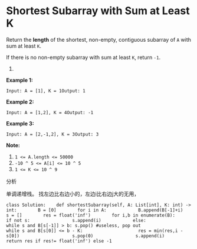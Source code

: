 # Shortest Subarray with Sum at Least K



Return the **length** of the shortest, non-empty, contiguous subarray of `A` with sum at least `K`.

If there is no non-empty subarray with sum at least `K`, return `-1`.

1. 
**Example 1:**

```text
Input: A = [1], K = 1Output: 1
```

**Example 2:**

```text
Input: A = [1,2], K = 4Output: -1
```

**Example 3:**

```text
Input: A = [2,-1,2], K = 3Output: 3
```

**Note:**

1. `1 <= A.length <= 50000`
2. `-10 ^ 5 <= A[i] <= 10 ^ 5`
3. `1 <= K <= 10 ^ 9`



分析

单调递增栈。 找左边比右边小的，左边i比右边j大的无用，



```text
class Solution:    def shortestSubarray(self, A: List[int], K: int) -> int:        B = [0]        for i in A:            B.append(B[-1]+i)        s = []        res = float('inf')        for i,b in enumerate(B):            if not s:                s.append(i)            else:                while s and B[s[-1]] > b: s.pop() #useless, pop out                while s and B[s[0]] <= b - K:                     res = min(res,i - s[0])                    s.pop(0)                s.append(i)        return res if res!= float('inf') else -1                                                                
```

